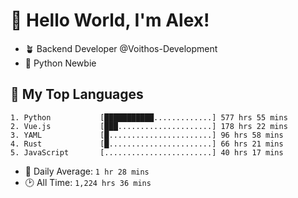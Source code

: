 # 👋 Hello World, I'm Alex!

- 🪴 Backend Developer @Voithos-Development
- 🐍 Python Newbie

## 💚 My Top Languages
```
1. Python           [███████████.............] 577 hrs 55 mins
2. Vue.js           [███.....................] 178 hrs 22 mins
3. YAML             [█.......................] 96 hrs 58 mins
4. Rust             [█.......................] 66 hrs 21 mins
5. JavaScript       [........................] 40 hrs 17 mins
```
- 💪 Daily Average: `1 hr 28 mins`
- 🕑 All Time: `1,224 hrs 36 mins`